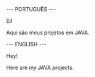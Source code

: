 --- PORTUGUÊS ---

Ei!

Aqui são meus projetos em JAVA.


--- ENGLISH ---

Hey!

Here are my JAVA projects.
